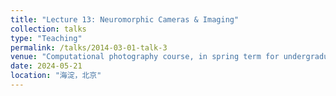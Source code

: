 ```yaml
---
title: "Lecture 13: Neuromorphic Cameras & Imaging"
collection: talks
type: "Teaching"
permalink: /talks/2014-03-01-talk-3
venue: "Computational photography course, in spring term for undergraduate students"
date: 2024-05-21
location: "海淀，北京"
---
```

